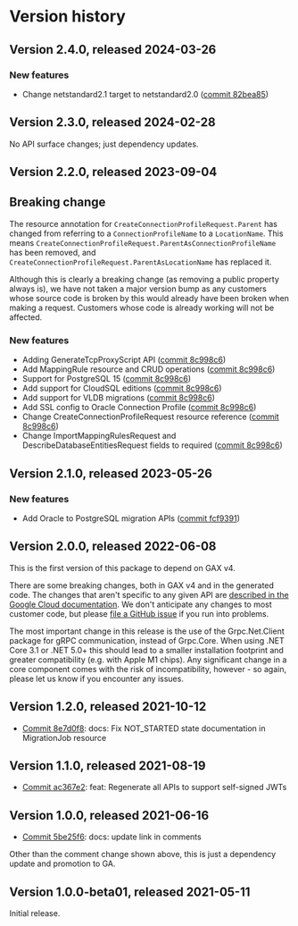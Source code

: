 # Version history

## Version 2.4.0, released 2024-03-26

### New features

- Change netstandard2.1 target to netstandard2.0 ([commit 82bea85](https://github.com/googleapis/google-cloud-dotnet/commit/82bea850661975b9750ac30753528cc9d2e05240))

## Version 2.3.0, released 2024-02-28

No API surface changes; just dependency updates.

## Version 2.2.0, released 2023-09-04

## Breaking change

The resource annotation for `CreateConnectionProfileRequest.Parent`
has changed from referring to a `ConnectionProfileName` to a
`LocationName`.
This means
`CreateConnectionProfileRequest.ParentAsConnectionProfileName` has
been removed, and
`CreateConnectionProfileRequest.ParentAsLocationName` has replaced it.

Although this is clearly a breaking change (as removing a public
property always is), we have not taken a major version bump as any
customers whose source code is broken by this would already have
been broken when making a request. Customers whose code is already
working will not be affected.

### New features

- Adding GenerateTcpProxyScript API ([commit 8c998c6](https://github.com/googleapis/google-cloud-dotnet/commit/8c998c684d4cb839a9fc6452b1046235bef8599e))
- Add MappingRule resource and CRUD operations ([commit 8c998c6](https://github.com/googleapis/google-cloud-dotnet/commit/8c998c684d4cb839a9fc6452b1046235bef8599e))
- Support for PostgreSQL 15 ([commit 8c998c6](https://github.com/googleapis/google-cloud-dotnet/commit/8c998c684d4cb839a9fc6452b1046235bef8599e))
- Add support for CloudSQL editions ([commit 8c998c6](https://github.com/googleapis/google-cloud-dotnet/commit/8c998c684d4cb839a9fc6452b1046235bef8599e))
- Add support for VLDB migrations ([commit 8c998c6](https://github.com/googleapis/google-cloud-dotnet/commit/8c998c684d4cb839a9fc6452b1046235bef8599e))
- Add SSL config to Oracle Connection Profile ([commit 8c998c6](https://github.com/googleapis/google-cloud-dotnet/commit/8c998c684d4cb839a9fc6452b1046235bef8599e))
- Change CreateConnectionProfileRequest resource reference ([commit 8c998c6](https://github.com/googleapis/google-cloud-dotnet/commit/8c998c684d4cb839a9fc6452b1046235bef8599e))
- Change ImportMappingRulesRequest and DescribeDatabaseEntitiesRequest fields to required ([commit 8c998c6](https://github.com/googleapis/google-cloud-dotnet/commit/8c998c684d4cb839a9fc6452b1046235bef8599e))

## Version 2.1.0, released 2023-05-26

### New features

- Add Oracle to PostgreSQL migration APIs ([commit fcf9391](https://github.com/googleapis/google-cloud-dotnet/commit/fcf93912233be05f0f170eb3472ca3a23f8d0815))

## Version 2.0.0, released 2022-06-08

This is the first version of this package to depend on GAX v4.

There are some breaking changes, both in GAX v4 and in the generated
code. The changes that aren't specific to any given API are [described in the Google Cloud
documentation](https://cloud.google.com/dotnet/docs/reference/help/breaking-gax4).
We don't anticipate any changes to most customer code, but please [file a
GitHub issue](https://github.com/googleapis/google-cloud-dotnet/issues/new/choose)
if you run into problems.

The most important change in this release is the use of the Grpc.Net.Client package
for gRPC communication, instead of Grpc.Core. When using .NET Core 3.1 or .NET 5.0+
this should lead to a smaller installation footprint and greater compatibility (e.g.
with Apple M1 chips). Any significant change in a core component comes with the risk
of incompatibility, however - so again, please let us know if you encounter any
issues.


## Version 1.2.0, released 2021-10-12

- [Commit 8e7d0f8](https://github.com/googleapis/google-cloud-dotnet/commit/8e7d0f8): docs: Fix NOT_STARTED state documentation in MigrationJob resource

## Version 1.1.0, released 2021-08-19

- [Commit ac367e2](https://github.com/googleapis/google-cloud-dotnet/commit/ac367e2): feat: Regenerate all APIs to support self-signed JWTs

## Version 1.0.0, released 2021-06-16

- [Commit 5be25f6](https://github.com/googleapis/google-cloud-dotnet/commit/5be25f6): docs: update link in comments

Other than the comment change shown above, this is just a dependency
update and promotion to GA.

## Version 1.0.0-beta01, released 2021-05-11

Initial release.
